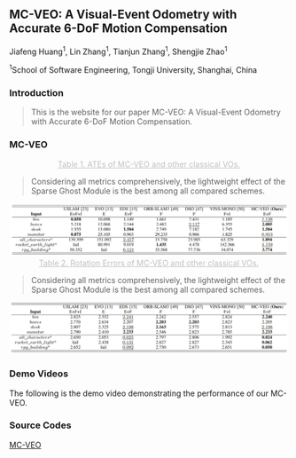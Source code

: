 ## MC-VEO: A Visual-Event Odometry with Accurate 6-DoF Motion Compensation

Jiafeng Huang<sup>1</sup>, Lin Zhang<sup>1</sup>, Tianjun Zhang<sup>1</sup>, Shengjie Zhao<sup>1</sup>

<sup>1</sup>School of Software Engineering, Tongji University, Shanghai, China

### Introduction

>  This is the website for our paper MC-VEO: A Visual-Event Odometry with Accurate 6-DoF Motion Compensation.

### MC-VEO

<center style="color:#C0C0C0;text-decoration:underline">Table 1. ATEs of MC-VEO and other classical VOs.</center>

>  Considering all metrics comprehensively, the lightweight effect of the Sparse Ghost Module is the best among all compared schemes.

<img src="ATE.png" style="zoom: 70%;" />

<center style="color:#C0C0C0;text-decoration:underline">Table 2. Rotation Errors of MC-VEO and other classical VOs.</center>

>  Considering all metrics comprehensively, the lightweight effect of the Sparse Ghost Module is the best among all compared schemes.

<img src="RE.png" style="zoom: 70%;" />

### Demo Videos

The following is the demo video demonstrating the performance of our MC-VEO. 

### Source Codes

[MC-VEO](https://github.com/huangfeng95/mc-veo-buildconf)
